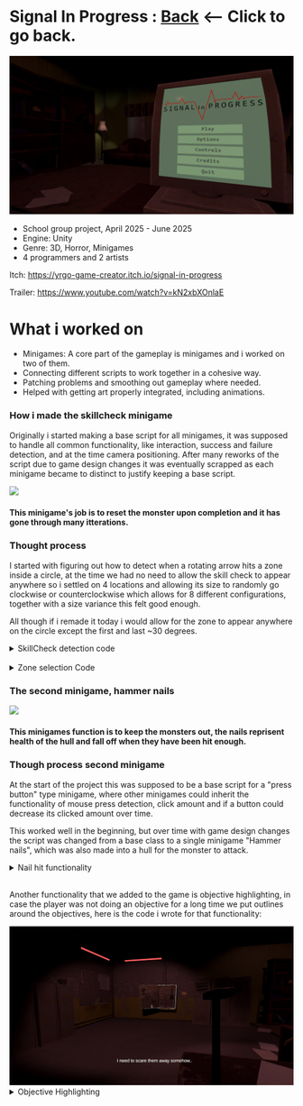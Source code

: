# Signal In Progress : [Back](https://github.com/sim7234/Portfolio/blob/main/README.md) <-- Click to go back.
<img width="512" height="
" alt="Signal in progress main menu" src="Signal_In_Progress\MainMenu.png" />

* School group project, April 2025 - June 2025
* Engine: Unity
* Genre: 3D, Horror, Minigames
* 4 programmers and 2 artists

Itch: https://yrgo-game-creator.itch.io/signal-in-progress

Trailer: https://www.youtube.com/watch?v=kN2xbXOnlaE

# What i worked on
* Minigames: A core part of the gameplay is minigames and i worked on two of them.
* Connecting different scripts to work together in a cohesive way.
* Patching problems and smoothing out gameplay where needed.
* Helped with getting art properly integrated, including animations.

### How i made the skillcheck minigame

Originally i started making a base script for all minigames, it was supposed to handle all common functionality, like interaction, success and failure detection, and at the time camera positioning. After many reworks of the script due to game design changes it was eventually scrapped as each minigame became to distinct to justify keeping a base script.


<td ><img src="Signal_In_Progress\SkillCheckGif.gif"/></td>


#### This minigame's job is to reset the monster upon completion and it has gone through many itterations.


### Thought process
I started with figuring out how to detect when a rotating arrow hits a zone inside a circle, at the time we had no need to allow the skill check to appear anywhere so i settled on 4 locations and allowing its size to randomly go clockwise or counterclockwise which allows for 8 different configurations, together with a size variance this felt good enough.

All though if i remade it today i would allow for the zone to appear anywhere on the circle except the first and last ~30 degrees.

<details>

<summary>SkillCheck detection code</summary>
        
```csharp
        
bool CheckIfHitZone()
{
    float skillZonePositionMin = 0;
    float skillZonePositionMax = 0;

    //the 4 different origins change in 90 degrees top is 0, right is 90 bottom 180, left 270, top 360/0

    //the skillcheck arrow is based on rotationValue which goes from 0 to -360.

    switch (currentOrigin)
    {
        case 0:
            //bottom
            skillZonePositionMin = 180;
            skillZonePositionMax = 180;
            break;
        case 1:
            //right
            skillZonePositionMin = 90;
            skillZonePositionMax = 90;
            break;
        case 2:
            //top
            skillZonePositionMin = 0;
            skillZonePositionMax = 0;
            break;
        case 3:
            //left
            skillZonePositionMin = 270;
            skillZonePositionMax = 270;
            break;
        default:
            //top
            skillZonePositionMin = 0;
            skillZonePositionMax = 0;
            break;
    }

    if (rndClockwise == 0)
    {
        skillZonePositionMax += (skillCheckZone.fillAmount * 360);
        //skillzone max is bigger nummber then min
    }
    else
    {
        if (skillZonePositionMin == 0)
            skillZonePositionMin = 360;

        float temp = skillZonePositionMin;

        skillZonePositionMin -= (skillCheckZone.fillAmount * 360);
        skillZonePositionMax = temp;

        //skillzone max is smaller then min (because skillcheck goes opposite direction)
    }

    float arrowPosition = rotationValue * -1;

    if (arrowPosition >= skillZonePositionMin && arrowPosition <= skillZonePositionMax)
    {
        return true;
    }
    else
    {
        return false;
    }
}
```
</details>

<br>

<details>
<summary>Zone selection Code</summary>
        
```csharp

void RandomizeFillOrigin()
{
    do
    {
        currentOrigin = Random.Range(0, 4);
    } while (currentOrigin == lastOrigin);

    rndClockwise = Random.Range(0, 2);

    if (rndClockwise == 0)
    {
        skillCheckZone.fillClockwise = true;
    }
    else
    {
        skillCheckZone.fillClockwise = false;
    }

    skillCheckZone.fillOrigin = currentOrigin;
    lastOrigin = currentOrigin;
}

```
</details>

### The second minigame, hammer nails

<td ><img src="Signal_In_Progress\HammerGif.gif"/></td>

#### This minigames function is to keep the monsters out, the nails reprisent health of the hull and fall off when they have been hit enough.

### Though process second minigame

At the start of the project this was supposed to be a base script for a "press button" type minigame, where other minigames could inherit the functionality of mouse press detection, click amount and if a button could decrease its clicked amount over time.

 This worked well in the beginning, but over time with game design changes the script was changed from a base class to a single minigame "Hammer nails", which was also made into a hull for the monster to attack.

<details>

<summary>Nail hit functionality</summary>
        
```csharp

void ClickOnObject(GameObject target)
{
    if (target == null) return;

    if (!target.TryGetComponent<CanBeClicked>(out CanBeClicked clickable)) return;

    if (clickable.TryGetComponent<Rigidbody>(out var rb)) return;

    float rndPitch = UnityEngine.Random.Range(0.8f, 1.2f);

    if (clickable.canClick && clickable.activated &&
        (toolsRequirement == miniGameToolRequirements.none || usedTool.toolType == toolsRequirement))
    {
        if (clickable.nailHealth < nailMaxHP)
        {
            clickable.gameObject.transform.localPosition += new Vector3(moveNailAmount / nailMaxHP, 0, 0);

            clickable.nailHealth += 1;

            if (clickable.shouldFall == true)
            {
                clickable.shouldFall = false;
            }
            hullHP += 1;

            if (clickable.nailHealth > nailMaxHP)
            {
                clickable.nailHealth = nailMaxHP;
            }

            if (hullHP > dangerZoneHP && playInDangerSound && source != null)
            {
                playInDangerSound = false;
                StartCoroutine(nameof(StopDangerSound));
            }

            if (clickable.nailHealth == nailMaxHP)
            {
                nailCompletedParticle.gameObject.SetActive(true);
                nailCompletedParticle.transform.position = clickable.transform.position;

                nailCompletedParticle.gameObject.transform.parent = gameObject.transform;
                nailCompletedParticle.transform.rotation = clickable.transform.rotation;
                nailCompletedParticle.gameObject.transform.localPosition -= new Vector3(0.15f, 0, 0);
                nailCompletedParticle.Emit(10);
                nailCompletedParticle.Stop();
            }
        }


        if (AudioManager.Instance is not null && clickable.nailHealth != nailMaxHP)
        {
             AudioManager.Instance.PlayAudioClip(transform.position, "Hammer", "2D", true, 0.08f, rndPitch);
        } 
        else if (AudioManager.Instance is not null && clickable.nailHealth == nailMaxHP)
        {
            AudioManager.Instance.PlayAudioClip(transform.position, "Hammer", "2D", true, 0.13f, rndPitch);
        }
    }

  ```
  
  </details>

<br>

Another functionality that we added to the game is objective highlighting, in case the player was not doing an objective for a long time we put outlines around the objectives, here is the code i wrote for that functionality:

<td ><img width="512" height="" src="Signal_In_Progress\ObjectiveHighlight.png"/></td>

<details>

<summary>Objective Highlighting</summary>

``` CSharp

using System;
using UnityEngine;

public class ObjectiveHighlighter : MonoBehaviour
{
    float timeSinceElectrical;
    float timeSinceComputer;

    bool shouldDoElectrical;
    bool shouldDoComputer;

    bool isMonsterActive;
    bool isElectricalOnCooldown;

    [SerializeField] private SkillCheckCircleMinigame electricalScript;
    [SerializeField] private Outline electricalOutline;

    [SerializeField] private Outline computerOutline;

    MonsterModule monsterModule;
    SOSModule sosModule;
    UIMessage uiMessage;

    [SerializeField] private float timeTillElectricalReminder = 45;
    [SerializeField] private float timeTillComputerReminder = 45;

    public event Action EShouldUsePC;
    public event Action EShouldUseElectrical;

    private bool sentPCSingal;
    private bool sentElectricalSignal;

    private void Start()
    {
        monsterModule = ServiceLocator.Instance.Get<MonsterModule>();
        sosModule = ServiceLocator.Instance.Get<SOSModule>();
        uiMessage = ServiceLocator.Instance.Get<UIMessage>();

        SkillCheckCircleMinigame.EElectricalMinigameComplete -= OnCompletedElectrical;
        SkillCheckCircleMinigame.EElectricalMinigameComplete += OnCompletedElectrical;

        sosModule.EInteracted -= OnInteractedComputer;
        sosModule.EInteracted += OnInteractedComputer;
    }

    // Update is called once per frame
    void Update()
    {
        SetBoolConditions();

        CheckIfShouldDoElectrical();

        StartOutlines();
    }

    void SetBoolConditions()
    {
        if (electricalScript.cooldownTimer > 0)
        {
            isElectricalOnCooldown = true;
        }
        else
        {
            isElectricalOnCooldown = false;
        }

        if (monsterModule.presentMonsters > 0)
        {
            isMonsterActive = true;
        }
        else
        {
            isMonsterActive = false;
        }
    }

    void CheckIfShouldDoElectrical()
    {
        if (isMonsterActive == true && isElectricalOnCooldown == false)
        {
            timeSinceElectrical += Time.deltaTime;

            if (timeSinceElectrical > timeTillElectricalReminder)
            {
                shouldDoElectrical = true;
                if (sentElectricalSignal == false)
                {
                    EShouldUseElectrical?.Invoke();
                    sentElectricalSignal = true;
                    uiMessage.EnqueueUIMessage(messageType.playerTip, "I need to scare them away somehow..", 6, true);
                }
            }

            shouldDoComputer = false;
            if (timeSinceComputer > timeTillComputerReminder)
            {
                timeSinceComputer = timeTillComputerReminder / 2;
            }
        }
        else if (isMonsterActive == false)
        {
            timeSinceComputer += Time.deltaTime;

            if (timeSinceComputer > timeTillComputerReminder)
            {
                shouldDoComputer = true;
                if (sentPCSingal == false)
                {
                    EShouldUsePC?.Invoke();
                    sentPCSingal = true;
                    uiMessage.EnqueueUIMessage(messageType.playerTip, "I need get help somehow..", 6, true);
                }
            }
            else
            {
                shouldDoComputer = false;
            }
        }
    }

    void OnCompletedElectrical()
    {
        shouldDoElectrical = false;
        timeSinceElectrical = 0;
        sentElectricalSignal = false;
    }

    void OnInteractedComputer()
    {
        shouldDoComputer = false;
        timeSinceComputer = 0;
        sentPCSingal = false;
    }

    void StartOutlines()
    {
        if (shouldDoElectrical == true)
        {
            electricalOutline.enabled = true;
        }

        if (shouldDoComputer == true)
        {
            computerOutline.enabled = true;
        }
    }
}

```

</details>
<br>